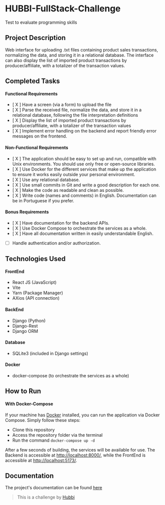 # HUBBI-FullStack-Challenge

Test to evaluate programming skills

## Project Description
Web interface for uploading .txt files containing product sales transactions, normalizing the data, and storing it in a relational database. The interface can also display the list of imported product transactions by producer/affiliate, with a totalizer of the transaction values.

## Completed Tasks
#### **Functional Requirements**
- [ X ] Have a screen (via a form) to upload the file
- [ X ] Parse the received file, normalize the data, and store it in a relational database, following the file interpretation definitions
- [ X ] Display the list of imported product transactions by producer/affiliate, with a totalizer of the transaction values
- [ X ] Implement error handling on the backend and report friendly error messages on the frontend.

#### **Non-Functional Requirements**
- [ X ] The application should be easy to set up and run, compatible with Unix environments. You should use only free or open-source libraries.
- [ X ] Use Docker for the different services that make up the application to ensure it works easily outside your personal environment.
- [ X ] Use any relational database.
- [ X ] Use small commits in Git and write a good description for each one.
- [ X ] Make the code as readable and clean as possible.
- [ X ] Write code (names and comments) in English. Documentation can be in Portuguese if you prefer.

#### **Bonus Requirements**
- [ X ] Have documentation for the backend APIs.
- [ X ] Use Docker Compose to orchestrate the services as a whole.
- [ X ] Have all documentation written in easily understandable English.
- [  ] Handle authentication and/or authorization.

## Technologies Used
#### **FrontEnd**
- React JS (JavaScript)
- Vite
- Yarn (Package Manager)
- AXios (API connection)

#### **BackEnd**
- Django (Python)
- Django-Rest
- Django ORM

#### **Database**
- SQLite3 (included in Django settings)

#### **Docker**
- docker-compose (to orchestrate the services as a whole)

## How to Run

#### **With Docker-Compose**
If your machine has [Docker](https://docs.docker.com/get-docker/) installed, you can run the application via Docker Compose. Simply follow these steps:

- Clone this repository
- Access the repository folder via the terminal
- Run the command `docker-compose up -d`

After a few seconds of building, the services will be available for use. The Backend is accessible at [http://localhost:8000/](http://localhost:8000/), while the FrontEnd is accessible at [http://localhost:5173/](http://localhost:5173/).

## Documentation

The project's documentation can be found [here](./docs/README.md)


> This is a challenge by [Hubbi](https://app.hubbi.app/)